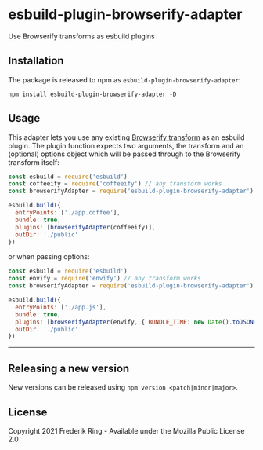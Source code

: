 # esbuild-plugin-browserify-adapter

Use Browserify transforms as esbuild plugins

## Installation

The package is released to npm as `esbuild-plugin-browserify-adapter`:

```
npm install esbuild-plugin-browserify-adapter -D
```

## Usage

This adapter lets you use any existing [Browserify transform](https://github.com/browserify/browserify-handbook#transforms) as an esbuild plugin. The plugin function expects two arguments, the transform and an (optional) options object which will be passed through to the Browserify transform itself:

```js
const esbuild = require('esbuild')
const coffeeify = require('coffeeify') // any transform works
const browserifyAdapter = require('esbuild-plugin-browserify-adapter')

esbuild.build({
  entryPoints: ['./app.coffee'],
  bundle: true,
  plugins: [browserifyAdapter(coffeeify)],
  outDir: './public'
})
```

or when passing options:

```js
const esbuild = require('esbuild')
const envify = require('envify') // any transform works
const browserifyAdapter = require('esbuild-plugin-browserify-adapter')

esbuild.build({
  entryPoints: ['./app.js'],
  bundle: true,
  plugins: [browserifyAdapter(envify, { BUNDLE_TIME: new Date().toJSON() })],
  outDir: './public'
})
```
---

## Releasing a new version

New versions can be released using `npm version <patch|minor|major>`.

## License

Copyright 2021 Frederik Ring - Available under the Mozilla Public License 2.0
